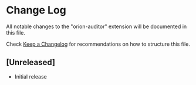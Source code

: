 # Change Log

All notable changes to the "orion-auditor" extension will be documented in this file.

Check [Keep a Changelog](http://keepachangelog.com/) for recommendations on how to structure this file.

## [Unreleased]

- Initial release
